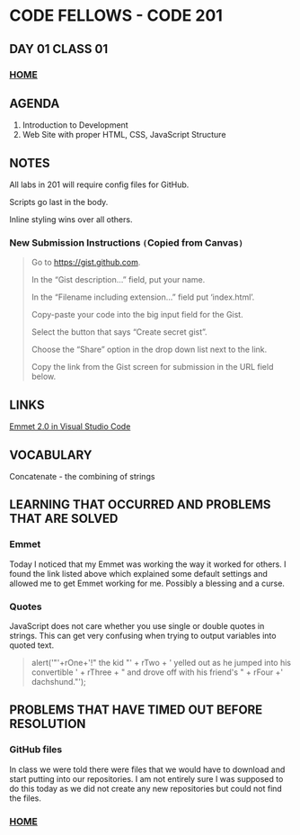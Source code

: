 # CODE FELLOWS - CODE 201

## DAY 01 CLASS 01


### [HOME](README.md)

## AGENDA
1. Introduction to Development
1. Web Site with proper HTML, CSS, JavaScript Structure

## NOTES

All labs in 201 will require config files for GitHub.

Scripts go last in the body.

Inline styling wins over all others.

### New Submission Instructions  `(`Copied from Canvas`)`
> Go to https://gist.github.com.
> 
> In the “Gist description…” field, put your name.
> 
> In the “Filename including extension…” field put ‘index.html’.
> 
> Copy-paste your code into the big input field for the Gist.
> 
> Select the button that says “Create secret gist”.
> 
> Choose the “Share” option in the drop down list next to the link.
> 
> Copy the link from the Gist screen for submission in the URL field below.

## LINKS

[Emmet 2.0 in Visual Studio Code](https://code.visualstudio.com/blogs/2017/08/07/emmet-2.0)

## VOCABULARY

Concatenate - the combining of strings

## LEARNING THAT OCCURRED AND PROBLEMS THAT ARE SOLVED

### Emmet
Today I noticed that my Emmet was working the way it worked for others.  I found the link listed above which explained some default settings and allowed me to get Emmet working for me.  Possibly a blessing and a curse.

### Quotes
JavaScript does not care whether you use single or double quotes in strings. This can get very confusing when trying to output variables into quoted text.
> alert('"'+rOne+'!" the kid "' + rTwo + ' yelled out as he jumped into his convertible ' + rThree + " and drove off with his friend's " + rFour +' dachshund."');


## PROBLEMS THAT HAVE TIMED OUT BEFORE RESOLUTION
### GitHub files
In class we were told there were files that we would have to download and start putting into our repositories.  I am not entirely sure I was supposed to do this today as we did not create any new repositories but could not find the files.

### [HOME](README.md)